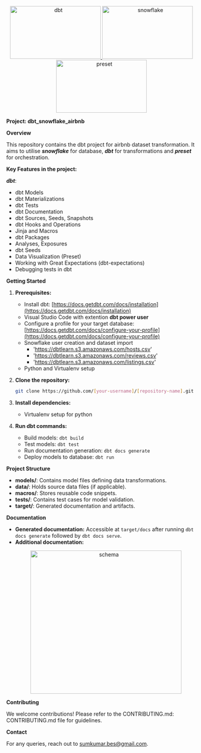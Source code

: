 <p align="center">
<a href="https://www.getdbt.com/" target="_blank"> <img src="https://www.getdbt.com/ui/img/social/facebook.png" alt="dbt" width="240" height="140"/> </a> 
<a href="https://www.snowflake.com/en/" target="_blank"> <img src="https://download.logo.wine/logo/Snowflake_Inc./Snowflake_Inc.-Logo.wine.png" alt="snowflake" width="240" height="140"/> </a> 
<a href="https://preset.io/" target="_blank"> <img src="https://mma.prnewswire.com/media/1596309/Preset_Logo.jpg?p=facebook" alt="preset" width="240" height="140"/> </a> 
<p>

**Project: dbt_snowflake_airbnb**

**Overview**

This repository contains the dbt project for airbnb dataset transformation. It aims to utilise ***snowflake*** for database, ***dbt*** for transformations and ***preset*** for orchestration.

**Key Features in the project:**

***dbt***:
- dbt Models
- dbt Materializations
- dbt Tests
- dbt Documentation
- dbt Sources, Seeds, Snapshots
- dbt Hooks and Operations
- Jinja and Macros
- dbt Packages
- Analyses, Exposures
- dbt Seeds
- Data Visualization (Preset)
- Working with Great Expectations (dbt-expectations)
- Debugging tests in dbt

**Getting Started**

1. **Prerequisites:**
   - Install dbt: [https://docs.getdbt.com/docs/installation](https://docs.getdbt.com/docs/installation)
   - Visual Studio Code with extention **dbt power user**
   - Configure a profile for your target database: [https://docs.getdbt.com/docs/configure-your-profile](https://docs.getdbt.com/docs/configure-your-profile)
   - Snowflake user creation and dataset import
     - 'https://dbtlearn.s3.amazonaws.com/hosts.csv'
     - 'https://dbtlearn.s3.amazonaws.com/reviews.csv'
     - 'https://dbtlearn.s3.amazonaws.com/listings.csv'
   - Python and Virtualenv setup

2. **Clone the repository:**
   ```bash
   git clone https://github.com/[your-username]/[repository-name].git
   ```

3. **Install dependencies:**
   - Virtualenv setup for python

4. **Run dbt commands:**
   - Build models: `dbt build`
   - Test models: `dbt test`
   - Run documentation generation: `dbt docs generate`
   - Deploy models to database: `dbt run`

**Project Structure**

- **models/**: Contains model files defining data transformations.
- **data/**: Holds source data files (if applicable).
- **macros/**: Stores reusable code snippets.
- **tests/**: Contains test cases for model validation.
- **target/**: Generated documentation and artifacts.

**Documentation**

- **Generated documentation:** Accessible at `target/docs` after running `dbt docs generate` followed by `dbt docs serve`.
- **Additional documentation:**
  <p align="center">
   <a> <img src="https://dbtlearn.s3.us-east-2.amazonaws.com/input_schema.png" alt="schema" width="400" height="380"/> </a> 
  </p>

**Contributing**

We welcome contributions! Please refer to the CONTRIBUTING.md: CONTRIBUTING.md file for guidelines.

**Contact**

For any queries, reach out to sumkumar.bes@gmail.com.
